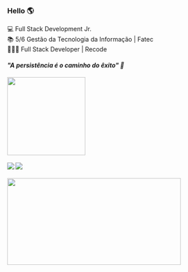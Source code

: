 ### Hello :earth_americas:

 :computer: Full Stack Development Jr. <br>
 :books: 5/6 Gestão da Tecnologia da Informação | Fatec<br>
👩🏻‍💻  Full Stack Developer | Recode <br>
 
 <h5><b>"A persistência é o caminho do êxito" 🚀<b><h5>
 
  <div>
  <a href="https://github.com/thaysouza">
  <img height="180em" src="https://github-readme-stats.vercel.app/api/top-langs/?username=thaysouza&layout=compact&langs_count=7&theme=dracula"/>
   </div> </br>
 
 <div> 
  <a href="https://www.linkedin.com/in/tayane-souza/" target="_blank"><img src="https://img.shields.io/badge/-LinkedIn-%230077B5?style=for-the-badge&logo=linkedin&logoColor=white" target="_blank"></a> 
  <a href="https://www.instagram.com/thay.avlis/" target="_blank"><img src="https://img.shields.io/badge/-Instagram-%23E4405F?style=for-the-badge&logo=instagram&logoColor=white" target="_blank"></a>
</div> </br>
                                                                                                                              
<img align="center" src="https://devforum.roblox.com/uploads/default/original/4X/2/7/4/274d40f45b3f56a908c194f494eec2319ca3063b.gif" height="200" width="400">


  
   
  
  
  

  
   





